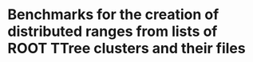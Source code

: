 # Benchmarks for the creation of distributed ranges from lists of ROOT TTree clusters and their files


